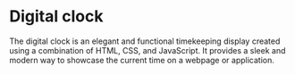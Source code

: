 # Digital clock
The digital clock is an elegant and functional timekeeping display created using a combination of HTML, CSS, and JavaScript. It provides a sleek and modern way to showcase the current time on a webpage or application.
